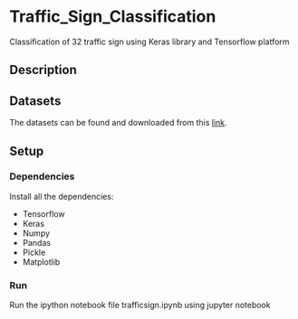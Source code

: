 # Traffic_Sign_Classification
Classification of 32 traffic sign using Keras library and Tensorflow platform

## Description

## Datasets
The datasets can be found and downloaded from this [link](https://bitbucket.org/jadslim/german-traffic-signs).

## Setup 
### Dependencies
Install all the dependencies:
- Tensorflow
- Keras
- Numpy
- Pandas
- Pickle
- Matplotlib
### Run 
Run the ipython notebook file trafficsign.ipynb using jupyter notebook
